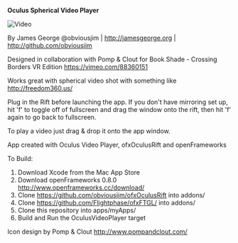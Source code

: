 
**Oculus Spherical Video Player**

![Video](https://raw.githubusercontent.com/obviousjim/OculusSphericalVideoViewer/master/OculusVideoPlayer.png)

By James George 
@obviousjim | http://jamesgeorge.org | http://github.com/obviousjim

Designed in collaboration with Pomp & Clout for 
Book Shade - Crossing Borders VR Edition https://vimeo.com/88360151

Works great with spherical video shot with something like http://freedom360.us/

Plug in the Rift before launching the app. If you don't have mirroring set up, hit 'f' to toggle off of fullscreen and drag the window onto the rift, then hit 'f' again to go back to fullscreen.

To play a video just drag & drop it onto the app window.

App created with Oculus Video Player, ofxOculusRift and openFrameworks

To Build:
1) Download Xcode from the Mac App Store
2) Download openFrameworks 0.8.0 http://www.openframeworks.cc/download/
3) Clone https://github.com/obviousjim/ofxOculusRift into addons/
4) Clone https://github.com/Flightphase/ofxFTGL/ into addons/
4) Clone this repository into apps/myApps/
5) Build and Run the OculusVideoPlayer target


Icon design by Pomp & Clout
http://www.pompandclout.com/
